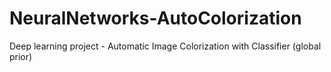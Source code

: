 # NeuralNetworks-AutoColorization
Deep learning project - Automatic Image Colorization with Classifier (global prior)
